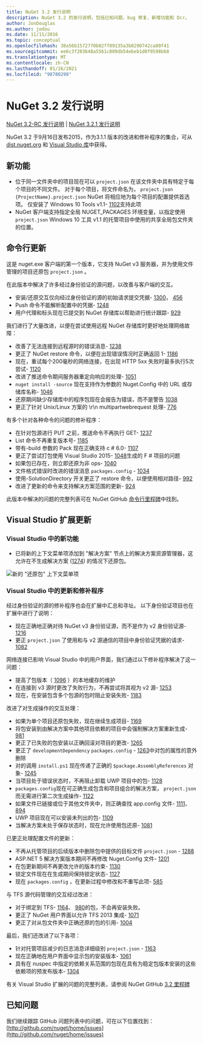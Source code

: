 ```yaml
---
title: NuGet 3.2 发行说明
description: NuGet 3.2 的发行说明，包括已知问题、bug 修复、新增功能和 Dcr。
author: JonDouglas
ms.author: jodou
ms.date: 11/11/2016
ms.topic: conceptual
ms.openlocfilehash: 38a56b1572770b02ff09135a3b0290742ca80f41
ms.sourcegitcommit: ee6c3f203648a5561c809db54ebeb1d0f0598b68
ms.translationtype: MT
ms.contentlocale: zh-CN
ms.lasthandoff: 01/26/2021
ms.locfileid: "98780298"
---
```

# <a name="nuget-32-release-notes"></a>NuGet 3.2 发行说明

[NuGet 3.2-RC 发行说明](../release-notes/nuget-3.2-RC.md)  | [NuGet 3.2.1 发行说明](../release-notes/nuget-3.2.1.md)

NuGet 3.2 于9月16日发布2015，作为3.1.1 版本的改进和修补程序的集合，可从 [dist.nuget.org](http://dist.nuget.org/index.html) 和 [Visual Studio 库](https://marketplace.visualstudio.com/items?itemName=NuGetTeam.NuGetPackageManagerforVisualStudio2015)中获得。

## <a name="new-features"></a>新功能

* 位于同一文件夹中的项目现在可以 `project.json` 在该文件夹中具有特定于每个项目的不同文件。  对于每个项目，将文件命名为， `project.json` `{ProjectName}.project.json` NuGet 将相应地为每个项目的配置提供首选项。  仅安装了 Windows 10 Tools v1.1- [1102](https://github.com/NuGet/Home/issues/1102)支持此项
* NuGet 客户端支持指定全局 NUGET_PACKAGES 环境变量，以指定使用 `project.json` Windows 10 工具 v1.1 的托管项目中使用的共享全局包文件夹的位置。

## <a name="command-line-updates"></a>命令行更新

这是 nuget.exe 客户端的第一个版本，它支持 NuGet v3 服务器，并为使用文件管理的项目还原包 `project.json` 。

在此版本中解决了许多经过身份验证的源问题，以改善与客户端的交互。

* 安装/还原交互仅向经过身份验证的源的初始请求提交凭据- [1300](https://github.com/NuGet/Home/issues/1300)， [456](https://github.com/NuGet/Home/issues/456)
* Push 命令不能解析配置中的凭据- [1248](https://github.com/NuGet/Home/issues/1248)
* 用户代理和标头现在已提交到 NuGet 存储库以帮助进行统计跟踪- [929](https://github.com/NuGet/Home/issues/929)

我们进行了大量改进，以便在尝试使用远程 NuGet 存储库时更好地处理网络故障：

* 改善了无法连接到远程源时的错误消息- [1238](https://github.com/NuGet/Home/issues/1238)
* 更正了 NuGet restore 命令，以便在出现错误情况时正确返回 1- [1186](https://github.com/NuGet/Home/issues/1186)
* 现在，重试每个200毫秒的网络连接，在出现 HTTP 5xx 失败时最多执行5次尝试- [1120](https://github.com/NuGet/Home/issues/1120)
* 改进了推送命令期间服务器重定向响应的处理- [1051](https://github.com/NuGet/Home/issues/1051)
* `nuget install -source` 现在支持作为参数的 Nuget.Config 中的 URL 或存储库名称- [1046](https://github.com/NuGet/Home/issues/1046)
* 还原期间缺少存储库中的程序包现在会报告为错误，而不是警告 [1038](https://github.com/NuGet/Home/issues/1038)
* 更正了针对 Unix/Linux 方案的 \r\n multipartwebrequest 处理- [776](https://github.com/NuGet/Home/issues/776)

有多个针对各种命令的问题的修补程序：

* 在针对包源进行 PUT 之前，推送命令不再执行 GET- [1237](https://github.com/NuGet/Home/issues/1237)
* List 命令不再重复版本号- [1185](https://github.com/NuGet/Home/issues/1185)
* 带有-build 参数的 Pack 现在正确支持 c # 6.0- [1107](https://github.com/NuGet/Home/issues/1107)
* 更正了尝试打包使用 Visual Studio 2015- [1048](https://github.com/NuGet/Home/issues/1048)生成的 F # 项目的问题
* 如果包已存在，则立即还原为非 ops- [1040](https://github.com/NuGet/Home/issues/1040)
* 文件格式错误时改进的错误消息 `packages.config` - [1034](https://github.com/NuGet/Home/issues/1034)
* 使用-SolutionDirectory 开关更正了 restore 命令，以便使用相对路径- [992](https://github.com/NuGet/Home/issues/992)
* 改进了更新的命令来支持解决方案范围的更新- [924](https://github.com/NuGet/Home/issues/924)

此版本中解决的问题的完整列表可在 NuGet GitHub [命令行里程碑](https://github.com/nuget/home/issues?utf8=%E2%9C%93&q=is%3Aissue+milestone%3A3.2.0-commandline+is%3Aclosed+-label%3AClosedAs%3ADuplicate)中找到。

## <a name="visual-studio-extension-updates"></a>Visual Studio 扩展更新

### <a name="new-features-in-visual-studio"></a>Visual Studio 中的新功能

* 已将新的上下文菜单项添加到 "解决方案" 节点上的解决方案资源管理器，这允许在不生成解决方案 ([1274](https://github.com/NuGet/Home/issues/1274)) 的情况下还原包。

![新的 "还原包" 上下文菜单项](./media/NuGet-3.2/newContextMenu.png)

### <a name="updates-and-fixes-in-visual-studio"></a>Visual Studio 中的更新和修补程序

经过身份验证的源的修补程序也会在扩展中汇总和寻址。  以下身份验证项目也在扩展中进行了说明：

* 现在正确地正确对待 NuGet v3 身份验证源，而不是作为 v2 身份验证源- [1216](https://github.com/NuGet/Home/issues/1216)
* 更正 `project.json` 了使用和与 v2 源通信的项目中身份验证凭据的请求- [1082](https://github.com/NuGet/Home/issues/1082)

网络连接已影响 Visual Studio 中的用户界面，我们通过以下修补程序解决了这一问题：

* 提高了包版本（ [1096](https://github.com/NuGet/Home/issues/1096) ）的本地缓存的维护
* 在连接到 v3 源时更改了失败行为，不再尝试将其视为 v2 源- [1253](https://github.com/NuGet/Home/issues/1253)
* 现在，在安装包含多个包源的包时阻止安装失败- [1183](https://github.com/NuGet/Home/issues/1183)

改进了对生成操作的交互处理：

* 如果为单个项目还原包失败，现在继续生成项目- [1169](https://github.com/NuGet/Home/issues/1169)
* 将包安装到由解决方案中其他项目依赖的项目中会强制解决方案重新生成- [981](https://github.com/NuGet/Home/issues/981)
* 更正了已失败的包安装以正确回滚对项目的更改- [1265](https://github.com/NuGet/Home/issues/1265)
* 更正了 `developmentDependency` `packages.config`  -  [1263](https://github.com/NuGet/Home/issues/1263)中对包的属性的意外删除
* 对的调用 `install.ps1` 现在传递了正确的 `$package.AssemblyReferences` 对象- [1245](https://github.com/NuGet/Home/issues/1245)
* 当项目处于错误状态时，不再阻止卸载 UWP 项目中的包- [1128](https://github.com/NuGet/Home/issues/1128)
* `packages.config`现在可正确生成包含和项目组合的解决方案， `project.json` 而无需进行第二次生成操作- [1122](https://github.com/NuGet/Home/issues/1122)
* 如果文件已链接或位于其他文件夹中，则正确查找 app.config 文件- [1111](https://github.com/NuGet/Home/issues/1111)、 [894](https://github.com/NuGet/Home/issues/894)
* UWP 项目现在可以安装未列出的包- [1109](https://github.com/NuGet/Home/issues/1109)
* 当解决方案未处于保存状态时，现在允许使用包还原- [1081](https://github.com/NuGet/Home/issues/1081)

已更正处理配置文件的更新：

* 不再从托管项目的后续版本中删除包中提供的目标文件 `project.json` - [1288](https://github.com/NuGet/Home/issues/1288)
* ASP.NET 5 解决方案版本期间不再修改 Nuget.Config 文件- [1201](https://github.com/NuGet/Home/issues/1201)
* 在包更新期间不再更改允许的版本约束- [1130](https://github.com/NuGet/Home/issues/1130)
* 锁定文件现在在生成期间保持锁定状态- [1127](https://github.com/NuGet/Home/issues/1127)
* 现在 `packages.config` ，在更新过程中修改和不重写此项- [585](https://github.com/NuGet/Home/issues/585)

与 TFS 源代码管理的交互经过改进：

* 对于绑定到 TFS- [1164](https://github.com/NuGet/Home/issues/1164)、 [980](https://github.com/NuGet/Home/issues/980)的包，不会再安装失败。
* 更正了 NuGet 用户界面以允许 TFS 2013 集成- [1071](https://github.com/NuGet/Home/issues/1071)
* 更正了对从包文件夹中正确还原的包的引用- [1004](https://github.com/NuGet/Home/issues/1004)

最后，我们还改进了以下各项：

* 针对托管项目减少的日志消息详细级别 `project.json` - [1163](https://github.com/NuGet/Home/issues/1163)
* 现在正确地在用户界面中显示包的安装版本- [1061](https://github.com/NuGet/Home/issues/1061)
* 具有在 nuspec 中指定的依赖关系范围的包现在具有为稳定包版本安装的这些依赖项的预发布版本- [1304](https://github.com/NuGet/Home/issues/1304)

有关 Visual Studio 扩展的问题的完整列表，请参阅 NuGet GitHub [3.2 里程碑](https://github.com/nuget/home/issues?q=is%3Aissue+is%3Aclosed+-label%3AClosedAs%3ADuplicate+milestone%3A3.2)

## <a name="known-issues"></a>已知问题

我们继续跟踪 GitHub 问题列表中的问题，可在以下位置找到： [http://github.com/nuget/home/issues](http://github.com/nuget/home/issues)